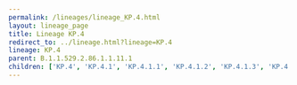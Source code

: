 ```yaml
---
permalink: /lineages/lineage_KP.4.html
layout: lineage_page
title: Lineage KP.4
redirect_to: ../lineage.html?lineage=KP.4
lineage: KP.4
parent: B.1.1.529.2.86.1.1.11.1
children: ['KP.4', 'KP.4.1', 'KP.4.1.1', 'KP.4.1.2', 'KP.4.1.3', 'KP.4.2', 'KP.4.2.1', 'KP.4.2.2', 'KP.4.2.3']
---
```

